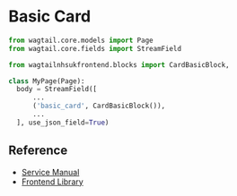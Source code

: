 
# Basic Card

```py
from wagtail.core.models import Page
from wagtail.core.fields import StreamField

from wagtailnhsukfrontend.blocks import CardBasicBlock,

class MyPage(Page):
  body = StreamField([
      ...
      ('basic_card', CardBasicBlock()),
      ...
  ], use_json_field=True)
```

## Reference

* [Service Manual](https://service-manual.nhs.uk/design-system/components/card#basic-card)
* [Frontend Library](https://github.com/nhsuk/nhsuk-frontend/tree/master/packages/components/card#basic-card)
